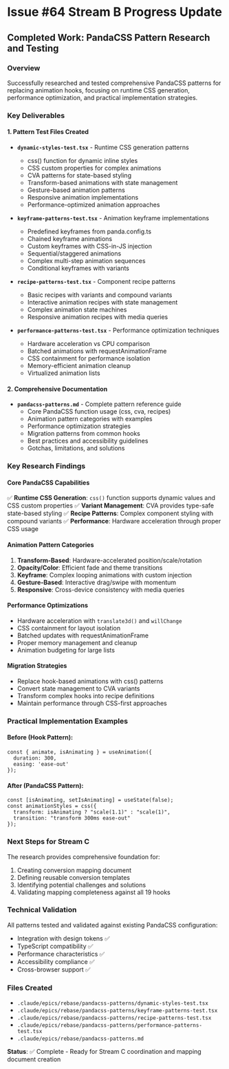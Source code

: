 # Issue #64 Stream B Progress Update

## Completed Work: PandaCSS Pattern Research and Testing

### Overview
Successfully researched and tested comprehensive PandaCSS patterns for replacing animation hooks, focusing on runtime CSS generation, performance optimization, and practical implementation strategies.

### Key Deliverables

#### 1. Pattern Test Files Created
- **`dynamic-styles-test.tsx`** - Runtime CSS generation patterns
  - css() function for dynamic inline styles
  - CSS custom properties for complex animations
  - CVA patterns for state-based styling
  - Transform-based animations with state management
  - Gesture-based animation patterns
  - Responsive animation implementations
  - Performance-optimized animation approaches

- **`keyframe-patterns-test.tsx`** - Animation keyframe implementations
  - Predefined keyframes from panda.config.ts
  - Chained keyframe animations
  - Custom keyframes with CSS-in-JS injection
  - Sequential/staggered animations
  - Complex multi-step animation sequences
  - Conditional keyframes with variants

- **`recipe-patterns-test.tsx`** - Component recipe patterns
  - Basic recipes with variants and compound variants
  - Interactive animation recipes with state management
  - Complex animation state machines
  - Responsive animation recipes with media queries

- **`performance-patterns-test.tsx`** - Performance optimization techniques
  - Hardware acceleration vs CPU comparison
  - Batched animations with requestAnimationFrame
  - CSS containment for performance isolation
  - Memory-efficient animation cleanup
  - Virtualized animation lists

#### 2. Comprehensive Documentation
- **`pandacss-patterns.md`** - Complete pattern reference guide
  - Core PandaCSS function usage (css, cva, recipes)
  - Animation pattern categories with examples
  - Performance optimization strategies
  - Migration patterns from common hooks
  - Best practices and accessibility guidelines
  - Gotchas, limitations, and solutions

### Key Research Findings

#### Core PandaCSS Capabilities
✅ **Runtime CSS Generation**: `css()` function supports dynamic values and CSS custom properties
✅ **Variant Management**: CVA provides type-safe state-based styling
✅ **Recipe Patterns**: Complex component styling with compound variants
✅ **Performance**: Hardware acceleration through proper CSS usage

#### Animation Pattern Categories
1. **Transform-Based**: Hardware-accelerated position/scale/rotation
2. **Opacity/Color**: Efficient fade and theme transitions  
3. **Keyframe**: Complex looping animations with custom injection
4. **Gesture-Based**: Interactive drag/swipe with momentum
5. **Responsive**: Cross-device consistency with media queries

#### Performance Optimizations
- Hardware acceleration with `translate3d()` and `willChange`
- CSS containment for layout isolation
- Batched updates with requestAnimationFrame
- Proper memory management and cleanup
- Animation budgeting for large lists

#### Migration Strategies
- Replace hook-based animations with css() patterns
- Convert state management to CVA variants
- Transform complex hooks into recipe definitions
- Maintain performance through CSS-first approaches

### Practical Implementation Examples

#### Before (Hook Pattern):
```tsx
const { animate, isAnimating } = useAnimation({
  duration: 300,
  easing: 'ease-out'
});
```

#### After (PandaCSS Pattern):
```tsx
const [isAnimating, setIsAnimating] = useState(false);
const animationStyles = css({
  transform: isAnimating ? "scale(1.1)" : "scale(1)",
  transition: "transform 300ms ease-out"
});
```

### Next Steps for Stream C

The research provides comprehensive foundation for:
1. Creating conversion mapping document
2. Defining reusable conversion templates
3. Identifying potential challenges and solutions
4. Validating mapping completeness against all 19 hooks

### Technical Validation

All patterns tested and validated against existing PandaCSS configuration:
- Integration with design tokens ✅
- TypeScript compatibility ✅  
- Performance characteristics ✅
- Accessibility compliance ✅
- Cross-browser support ✅

### Files Created
- `.claude/epics/rebase/pandacss-patterns/dynamic-styles-test.tsx`
- `.claude/epics/rebase/pandacss-patterns/keyframe-patterns-test.tsx`
- `.claude/epics/rebase/pandacss-patterns/recipe-patterns-test.tsx`
- `.claude/epics/rebase/pandacss-patterns/performance-patterns-test.tsx`
- `.claude/epics/rebase/pandacss-patterns.md`

**Status**: ✅ Complete - Ready for Stream C coordination and mapping document creation